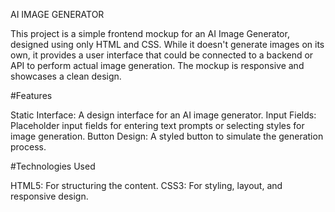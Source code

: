 AI IMAGE GENERATOR

This project is a simple frontend mockup for an AI Image Generator, designed using only HTML and CSS. While it doesn't generate images on its own, it provides a user interface that could be connected to a backend or API to perform actual image generation. The mockup is responsive and showcases a clean design.

 #Features
 
Static Interface: A design interface for an AI image generator.
Input Fields: Placeholder input fields for entering text prompts or selecting styles for image generation.
Button Design: A styled button to simulate the generation process.

 #Technologies Used
 
HTML5: For structuring the content.
CSS3: For styling, layout, and responsive design.
